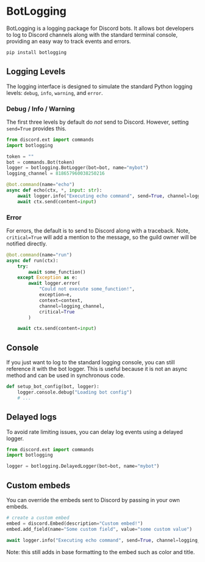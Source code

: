 # BotLogging

BotLogging is a logging package for Discord bots. It allows bot developers to log to Discord channels along with the standard terminal console, providing an easy way to track events and errors.

```bash
pip install botlogging
```

## Logging Levels

The logging interface is designed to simulate the standard Python logging levels: `debug`, `info`, `warning`, and `error`. 

### Debug / Info / Warning

The first three levels by default do *not* send to Discord. However, setting `send=True` provides this.

```py
from discord.ext import commands
import botlogging

token = ""
bot = commands.Bot(token)
logger = botlogging.BotLogger(bot=bot, name="mybot")
logging_channel = 818657960038250216

@bot.command(name="echo")
async def echo(ctx, *, input: str):
    await logger.info("Executing echo command", send=True, channel=logging_channel)
    await ctx.send(content=input)
```

### Error

For errors, the default is to send to Discord along with a traceback. Note, `critical=True` will add a mention to the message, so the guild owner will be notified directly.

```py
@bot.command(name="run")
async def run(ctx):
    try:
        await some_function()
    except Exception as e:
        await logger.error(
            "Could not execute some_function!", 
            exception=e, 
            context=context, 
            channel=logging_channel, 
            critical=True
        )

    await ctx.send(content=input)
```

## Console

If you just want to log to the standard logging console, you can still reference it with the bot logger. This is useful because it is not an async method and can be used in synchronous code.

```py
def setup_bot_config(bot, logger):
    logger.console.debug("Loading bot config")
    # ...
```

## Delayed logs

To avoid rate limiting issues, you can delay log events using a delayed logger.

```py
from discord.ext import commands
import botlogging

logger = botlogging.DelayedLogger(bot=bot, name="mybot")
```

## Custom embeds

You can override the embeds sent to Discord by passing in your own embeds.

```py
# create a custom embed
embed = discord.Embed(description="Custom embed!")
embed.add_field(name="Some custom field", value="some custom value")

await logger.info("Executing echo command", send=True, channel=logging_channel, embed=embed)
```

Note: this still adds in base formatting to the embed such as color and title.